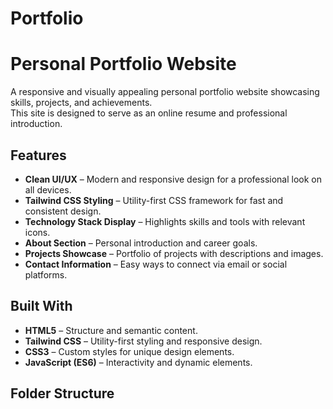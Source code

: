 # Portfolio
# Personal Portfolio Website

A responsive and visually appealing personal portfolio website showcasing skills, projects, and achievements.  
This site is designed to serve as an online resume and professional introduction.

## Features

- **Clean UI/UX** – Modern and responsive design for a professional look on all devices.
- **Tailwind CSS Styling** – Utility-first CSS framework for fast and consistent design.
- **Technology Stack Display** – Highlights skills and tools with relevant icons.
- **About Section** – Personal introduction and career goals.
- **Projects Showcase** – Portfolio of projects with descriptions and images.
- **Contact Information** – Easy ways to connect via email or social platforms.

## Built With

- **HTML5** – Structure and semantic content.
- **Tailwind CSS** – Utility-first styling and responsive design.
- **CSS3** – Custom styles for unique design elements.
- **JavaScript (ES6)** – Interactivity and dynamic elements.

## Folder Structure

